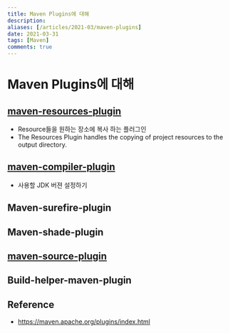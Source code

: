 ```yaml
---
title: Maven Plugins에 대해
description: 
aliases: [/articles/2021-03/maven-plugins]
date: 2021-03-31
tags: [Maven]
comments: true
---
```

# Maven Plugins에 대해
## [maven-resources-plugin](https://maven.apache.org/plugins/maven-resources-plugin/)
- Resource들을 원하는 장소에 복사 하는 플러그인
- The Resources Plugin handles the copying of project resources to the output directory.
## [maven-compiler-plugin](http://maven.apache.org/plugins/maven-compiler-plugin/)
- 사용할 JDK 버젼 설정하기
## Maven-surefire-plugin
## Maven-shade-plugin

## [maven-source-plugin](https://maven.apache.org/plugins/maven-source-plugin/plugin-info.html)

## Build-helper-maven-plugin

## Reference
- <https://maven.apache.org/plugins/index.html>

